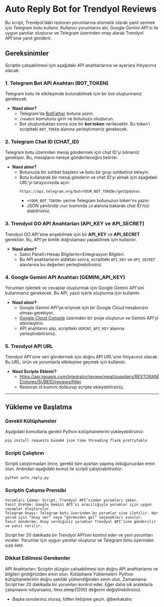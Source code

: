 # Auto Reply Bot for Trendyol Reviews

Bu script, Trendyol'daki restoran yorumlarına otomatik olarak yanıt vermek için Telegram botu kullanır. Kullanıcı yorumlarını alır, Google Gemini API'si ile uygun yanıtlar oluşturur ve Telegram üzerinden onay alarak Trendyol API'sine yanıt gönderir.

## Gereksinimler

Scriptin çalışabilmesi için aşağıdaki API anahtarlarına ve ayarlara ihtiyacınız olacak:

### 1. **Telegram Bot API Anahtarı (BOT_TOKEN)**

Telegram botu ile etkileşimde bulunabilmek için bir bot oluşturmanız gerekecek.

- **Nasıl alınır?**
  - Telegram'da [BotFather](https://core.telegram.org/bots#botfather) botuna yazın.
  - `/newbot` komutunu girin ve botunuzu oluşturun.
  - Bot oluşturduktan sonra size bir **bot token** verilecektir. Bu token'ı scriptteki `BOT_TOKEN` alanına yerleştirmeniz gerekecek.

### 2. **Telegram Chat ID (CHAT_ID)**

Telegram botu üzerinden mesaj göndermek için chat ID'yi bilmeniz gerekiyor. Bu, mesajların nereye gönderileceğini belirler.

- **Nasıl alınır?**
  - Botunuzla bir sohbet başlatın ve botu bir grup sohbetine ekleyin.
  - Botu kullanarak bir mesaj gönderin ve chat ID'yi almak için aşağıdaki URL'yi tarayıcınızda açın:
    ```
    https://api.telegram.org/bot<YOUR_BOT_TOKEN>/getUpdates
    ```
    - `<YOUR_BOT_TOKEN>` yerine Telegram botunuzun token'ını yazın.
    - JSON yanıtında `chat` kısmında `id` alanına bakarak chat ID'nizi alabilirsiniz.

### 3. **Trendyol GO API Anahtarları (API_KEY ve API_SECRET)**

Trendyol GO API'sine erişebilmek için bir **API_KEY** ve **API_SECRET** gereklidir. Bu, API'ye kimlik doğrulaması yapabilmek için kullanılır.

- **Nasıl alınır?**
  - Satıcı Paneli>Hesap Bilgilerim>Entegrasyon Bilgileri.
  - Bu API anahtarlarını aldıktan sonra, scriptteki `API_KEY` ve `API_SECRET` alanlarına bu değerleri yerleştirebilirsiniz.

### 4. **Google Gemini API Anahtarı (GEMINI_API_KEY)**

Yorumları işlemek ve cevaplar oluşturmak için Google Gemini API'sini kullanmanız gerekecek. Bu API, yazılı içerik oluşturma için kullanılır.

- **Nasıl alınır?**
  - Google Gemini API'ye erişmek için bir Google Cloud hesabınızın olması gerekiyor.
  - [Google Cloud Console](https://console.cloud.google.com/) üzerinden bir proje oluşturun ve Gemini API'yi etkinleştirin.
  - API anahtarını alıp, scriptteki `GEMINI_API_KEY` alanına yerleştirebilirsiniz.

### 5. **Trendyol API URL**

Trendyol API'sine veri göndermek için doğru API URL'sine ihtiyacınız olacak. Bu URL, ürün ve yorumlarla etkileşime geçmek için kullanılır.

- **Nasıl Scripte Eklenir?**
  - https://api.tgoapis.com/integrator/review/meal/suppliers/RESTORANİD/stores/ŞUBEİD/reviews/filter
  - Restoran id kısmını doldurup scripte ekleyebilirsiniz.

---

## Yükleme ve Başlatma

### Gerekli Kütüphaneler

Aşağıdaki komutlarla gerekli Python kütüphanelerini yükleyebilirsiniz:

```bash
pip install requests base64 json time threading flask prettytable
```

### Scripti Çalıştırın
Scripti çalıştırmadan önce, gerekli tüm ayarları yapmış olduğunuzdan emin olun. Ardından aşağıdaki komut ile scripti çalıştırabilirsiniz:

```bash
python auto_reply.py
```

### Scriptin Çalışma Prensibi
	Yorumları Çekme: Script, Trendyol API’sinden yorumları çeker.
	Yanıt Üretme: Google Gemini API’si aracılığıyla yorumlar için uygun cevaplar oluşturulur.
	Telegram Onayı: Telegram botu üzerinden bu yorumlar size iletilir. Her yorum için “onay ver” veya “görmezden gel” seçenekleri sunulur.
	Yanıt Gönderme: Onay verdiğiniz yorumlar Trendyol API’sine gönderilir ve yanıt verilir.

Script her 20 dakikada bir Trendyol API’sini kontrol eder ve yeni yorumları inceler. Yorumlar için uygun yanıtlar oluşturur ve Telegram botu üzerinden size iletir.

### Dikkat Edilmesi Gerekenler
 API Anahtarları: Scriptin düzgün çalışabilmesi için doğru API anahtarlarını ve bilgileri girdiğinizden emin olun.
	Kütüphane Yüklemeleri: Python kütüphanelerinin doğru şekilde yüklendiğinden emin olun.
	Zamanlama: Script her 20 dakikada bir yorumları kontrol eder. Eğer daha sık aralıklarla çalışmasını istiyorsanız, time.sleep(1200) değerini değiştirebilirsiniz.

 - Başka sorularınız olursa, lütfen iletişime geçin. @berkakahs
